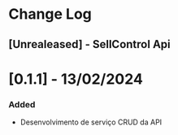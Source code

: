 # Change Log

## [Unrealeased] - SellControl Api

# [0.1.1]  - 13/02/2024

### Added
- Desenvolvimento de serviço CRUD da API